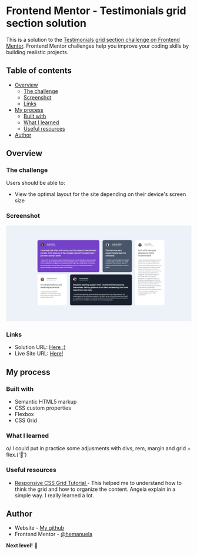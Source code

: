 # Frontend Mentor - Testimonials grid section solution

This is a solution to the [Testimonials grid section challenge on Frontend Mentor](https://www.frontendmentor.io/challenges/testimonials-grid-section-Nnw6J7Un7). Frontend Mentor challenges help you improve your coding skills by building realistic projects. 

## Table of contents

- [Overview](#overview)
  - [The challenge](#the-challenge)
  - [Screenshot](#screenshot)
  - [Links](#links)
- [My process](#my-process)
  - [Built with](#built-with)
  - [What I learned](#what-i-learned)
  - [Useful resources](#useful-resources)
- [Author](#author)



## Overview

### The challenge

Users should be able to:

- View the optimal layout for the site depending on their device's screen size

### Screenshot

![](https://github.com/hemanuela/testimonials-grid-section-main/blob/main/design/myscreenshot.jpg)



### Links

- Solution URL: [Here :)](https://github.com/hemanuela/testimonials-grid-section-main)
- Live Site URL: [Here!](https://hemanuela.github.io/testimonials-grid-section-main/)

## My process

### Built with

- Semantic HTML5 markup
- CSS custom properties
- Flexbox
- CSS Grid


### What I learned

o/ I could put in practice some adjusments with divs, rem, margin and grid + flex.('🎉')



### Useful resources

- [Responsive CSS Grid Tutorial ](https://www.youtube.com/watch?v=68O6eOGAGqA&t=577s) - This helped me to understand how to think the grid and how to organize the content. Angela explain in a simple way. I really learned a lot.


## Author

- Website - [My github](https://github.com/hemanuela)
- Frontend Mentor - [@hemanuela](https://www.frontendmentor.io/profile/hemanuela)



**Next level!** 🚀
